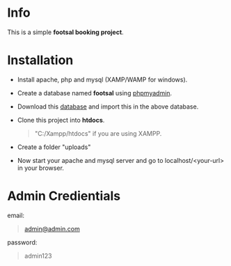 # Info

This is a simple <b>footsal booking project</b>.

# Installation

+ Install apache, php and mysql (XAMP/WAMP for windows).

+ Create a database named <b>footsal</b> using <a href="http://localhost/phpmyadmin">phpmyadmin</a>.

+ Download this <a href="database/footsal.sql">database</a> and import this in the above database.

+ Clone this project into <b>htdocs</b>.<br>
     > "C:/Xampp/htdocs" if you are using XAMPP.
+ Create a folder "uploads"

+ Now start your apache and mysql server and go to localhost/&lt;your-url&gt; in your browser.

# Admin Credientials
email:
>admin@admin.com

password:
>admin123



